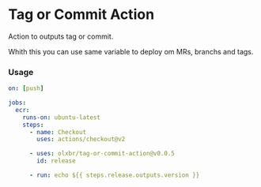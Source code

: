 # Tag or Commit Action

Action to outputs tag or commit.

Whith this you can use same variable to deploy om MRs, branchs and tags.

### Usage

```yaml
on: [push]

jobs:
  ecr:
    runs-on: ubuntu-latest
    steps:
      - name: Checkout
        uses: actions/checkout@v2

      - uses: olxbr/tag-or-commit-action@v0.0.5
        id: release

      - run: echo ${{ steps.release.outputs.version }}
```
